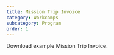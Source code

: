 ```yaml
---
title: Mission Trip Invoice
category: Workcamps
subcategory: Program
order: 1
---
```


Download example Mission Trip Invoice.

&nbsp;
